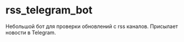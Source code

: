 # rss_telegram_bot
Небольшой бот для проверки обновлений с rss каналов. Присылает новости в Telegram.
